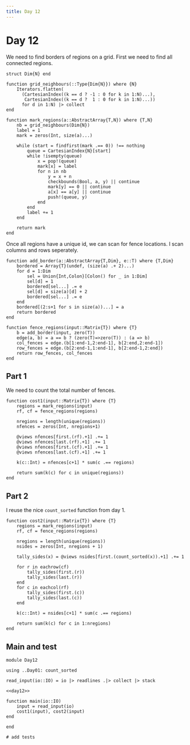 ```yaml
---
title: Day 12
---
```


# Day 12

We need to find borders of regions on a grid. First we need to find all connected regions.

``` {.julia #day12}
struct Dim{N} end

function grid_neighbours(::Type{Dim{N}}) where {N}
    Iterators.flatten(
      (CartesianIndex((k == d ? -1 : 0 for k in 1:N)...),
       CartesianIndex((k == d ?  1 : 0 for k in 1:N)...))
      for d in 1:N) |> collect
end

function mark_regions(a::AbstractArray{T,N}) where {T,N}
    nb = grid_neighbours(Dim{N})
    label = 1
    mark = zeros(Int, size(a)...)

    while (start = findfirst(mark .== 0)) !== nothing
        queue = CartesianIndex{N}[start]
        while !isempty(queue)
            x = pop!(queue)
            mark[x] = label
            for n in nb
                y = x + n
                checkbounds(Bool, a, y) || continue
                mark[y] == 0 || continue
                a[x] == a[y] || continue
                push!(queue, y)
            end
        end
        label += 1
    end

    return mark
end
```

Once all regions have a unique id, we can scan for fence locations. I scan columns and rows seperately.

``` {.julia #day12}
function add_border(a::AbstractArray{T,Dim}, e::T) where {T,Dim}
    bordered = Array{T}(undef, (size(a) .+ 2)...)
    for d = 1:Dim
        sel = Union{Int,Colon}[Colon() for _ in 1:Dim]
        sel[d] = 1
        bordered[sel...] .= e
        sel[d] = size(a)[d] + 2
        bordered[sel...] .= e
    end
    bordered[(2:s+1 for s in size(a))...] = a
    return bordered
end

function fence_regions(input::Matrix{T}) where {T}
    b = add_border(input, zero(T))
    edge(a, b) = a == b ? (zero(T)=>zero(T)) : (a => b)
    col_fences = edge.(b[1:end-1,2:end-1], b[2:end,2:end-1])
    row_fences = edge.(b[2:end-1,1:end-1], b[2:end-1,2:end])
    return row_fences, col_fences
end
```

## Part 1

We need to count the total number of fences.

``` {.julia #day12}
function cost1(input::Matrix{T}) where {T}
    regions = mark_regions(input)
    rf, cf = fence_regions(regions)

    nregions = length(unique(regions))
    nfences = zeros(Int, nregions+1)

    @views nfences[first.(rf).+1] .+= 1
    @views nfences[last.(rf).+1] .+= 1
    @views nfences[first.(cf).+1] .+= 1
    @views nfences[last.(cf).+1] .+= 1

    k(c::Int) = nfences[c+1] * sum(c .== regions)

    return sum(k(c) for c in unique(regions))
end
```

## Part 2

I reuse the nice `count_sorted` function from day 1.

``` {.julia #day12}
function cost2(input::Matrix{T}) where {T}
    regions = mark_regions(input)
    rf, cf = fence_regions(regions)

    nregions = length(unique(regions))
    nsides = zeros(Int, nregions + 1)

    tally_sides(x) = @views nsides[first.(count_sorted(x)).+1] .+= 1

    for r in eachrow(cf)
        tally_sides(first.(r))
        tally_sides(last.(r))
    end
    for c in eachcol(rf)
        tally_sides(first.(c))
        tally_sides(last.(c))
    end

    k(c::Int) = nsides[c+1] * sum(c .== regions)

    return sum(k(c) for c in 1:nregions)
end
```

## Main and test

``` {.julia file=src/Day12.jl}
module Day12

using ..Day01: count_sorted

read_input(io::IO) = io |> readlines .|> collect |> stack

<<day12>>

function main(io::IO)
    input = read_input(io)
    cost1(input), cost2(input)
end

end
```

``` {.julia file=test/Day12Spec.jl}
# add tests
```
